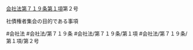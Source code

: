 [会社法第７１９条第１項](会社法＿＿＿＿第７１９条第１項)第２号

社債権者集会の目的である事項


#会社法
#会社法/第７１９条
#会社法/第７１９条/第１項
#会社法/第７１９条/第１項/第２号
